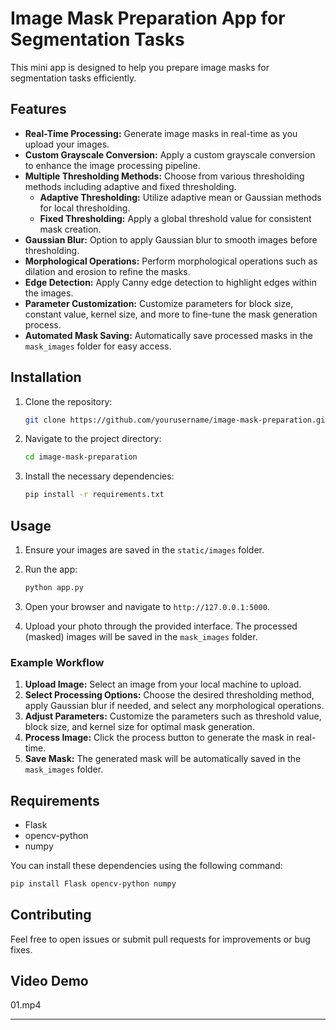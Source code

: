 
# Image Mask Preparation App for Segmentation Tasks

This mini app is designed to help you prepare image masks for segmentation tasks efficiently.

## Features

- **Real-Time Processing:** Generate image masks in real-time as you upload your images.
- **Custom Grayscale Conversion:** Apply a custom grayscale conversion to enhance the image processing pipeline.
- **Multiple Thresholding Methods:** Choose from various thresholding methods including adaptive and fixed thresholding.
  - **Adaptive Thresholding:** Utilize adaptive mean or Gaussian methods for local thresholding.
  - **Fixed Thresholding:** Apply a global threshold value for consistent mask creation.
- **Gaussian Blur:** Option to apply Gaussian blur to smooth images before thresholding.
- **Morphological Operations:** Perform morphological operations such as dilation and erosion to refine the masks.
- **Edge Detection:** Apply Canny edge detection to highlight edges within the images.
- **Parameter Customization:** Customize parameters for block size, constant value, kernel size, and more to fine-tune the mask generation process.
- **Automated Mask Saving:** Automatically save processed masks in the `mask_images` folder for easy access.

## Installation

1. Clone the repository:

    ```bash
    git clone https://github.com/yourusername/image-mask-preparation.git
    ```

2. Navigate to the project directory:

    ```bash
    cd image-mask-preparation
    ```

3. Install the necessary dependencies:

    ```bash
    pip install -r requirements.txt
    ```

## Usage

1. Ensure your images are saved in the `static/images` folder.

2. Run the app:

    ```bash
    python app.py
    ```

3. Open your browser and navigate to `http://127.0.0.1:5000`.

4. Upload your photo through the provided interface. The processed (masked) images will be saved in the `mask_images` folder.

### Example Workflow

1. **Upload Image:** Select an image from your local machine to upload.
2. **Select Processing Options:** Choose the desired thresholding method, apply Gaussian blur if needed, and select any morphological operations.
3. **Adjust Parameters:** Customize the parameters such as threshold value, block size, and kernel size for optimal mask generation.
4. **Process Image:** Click the process button to generate the mask in real-time.
5. **Save Mask:** The generated mask will be automatically saved in the `mask_images` folder.

## Requirements

- Flask
- opencv-python
- numpy

You can install these dependencies using the following command:

```bash
pip install Flask opencv-python numpy
```

## Contributing

Feel free to open issues or submit pull requests for improvements or bug fixes.


## Video Demo

01.mp4

---

